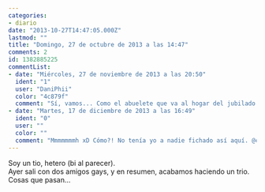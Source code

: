 ```yaml
---
categories:
- diario
date: "2013-10-27T14:47:05.000Z"
lastmod: ""
title: "Domingo, 27 de octubre de 2013 a las 14:47"
comments: 2
id: 1382885225
commentList:
- date: "Miércoles, 27 de noviembre de 2013 a las 20:50"
  ident: "1"
  user: "DaniPhii"
  color: "4c879f"
  comment: "Sí, vamos... Como el abuelete que va al hogar del jubilado y acaba en el baño haciendo un lemon party."
- date: "Martes, 17 de diciembre de 2013 a las 16:49"
  ident: "0"
  user: ""
  color: ""
  comment: "Mmmmmmmh xD Cómo?! No tenía yo a nadie fichado así aquí. @chevi, la de tiempo que no me paso D:"
---
```


Soy un tio, hetero (bi al parecer).  
Ayer sali con dos amigos gays, y en resumen, acabamos haciendo un trio. Cosas que pasan...
